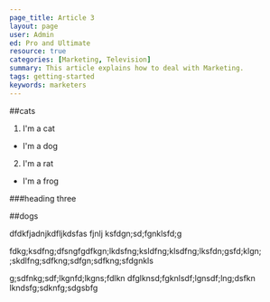 ```yaml
---
page_title: Article 3
layout: page
user: Admin
ed: Pro and Ultimate
resource: true
categories: [Marketing, Television]
summary: This article explains how to deal with Marketing.
tags: getting-started
keywords: marketers
---
```



##cats

1. I'm a cat
  - I'm a dog
2. I'm a rat
  - I'm a frog


###heading three

##dogs


dfdkfjadnjkdfljkdsfas fjnlj
ksfdgn;sd;fgnklsfd;g


fdkg;ksdfng;dfsngfgdfkgn;lkdsfng;ksldfng;klsdfng;lksfdn;gsfd;klgn;
;skdlfng;sdfkng;sdfgn;sdfkng;sfdgnkls

g;sdfnkg;sdf;lkgnfd;lkgns;fdlkn
dfglknsd;fgknlsdf;lgnsdf;lng;dsfkn
lkndsfg;sdknfg;sdgsbfg
